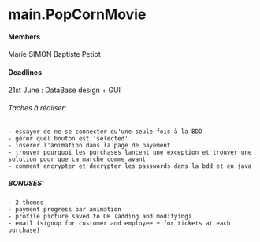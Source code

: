 # main.PopCornMovie

#### Members
Marie SIMON
Baptiste Petiot

#### Deadlines
21st June : DataBase design + GUI


###### Taches à réaliser:
    - essayer de ne se connecter qu'une seule fois à la BDD
    - gérer quel bouton est 'selected'
    - insérer l'animation dans la page de payement
    - trouver pourquoi les purchases lancent une exception et trouver une solution pour que ca marche comme avant
    - comment encrypter et décrypter les passwords dans la bdd et en java
    

##### BONUSES:
    - 2 themes
    - payment progress bar animation
    - profile picture saved to DB (adding and modifying)
    - email (signup for customer and employee + for tickets at each purchase)